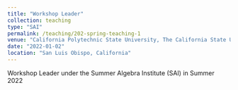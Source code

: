 ```yaml
---
title: "Workshop Leader"
collection: teaching
type: "SAI"
permalink: /teaching/202-spring-teaching-1
venue: "California Polytechnic State University, The California State University (CSU)"
date: "2022-01-02"
location: "San Luis Obispo, California"
---
```


Workshop Leader under the Summer Algebra Institute (SAI) in Summer 2022
